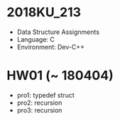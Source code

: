 # 2018KU_213
- Data Structure Assignments
- Language: C
- Environment: Dev-C++

# HW01 (~ 180404)
- pro1: typedef struct
- pro2: recursion
- pro3: recursion
